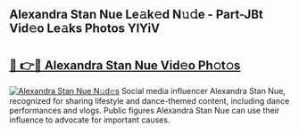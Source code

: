## Alexandra Stan Nue Le𝚊k𝚎d N𝚞𝚍e - Part-JBt Vid𝚎o Le𝚊ks Photos YlYiV

# <h2><a href="http://fb5n4te.evod.top/?m=Alexandra+Stan+Nue">🔗 👉🔴 Alexandra Stan Nue Vid𝚎o Ph𝚘t𝚘s</a></h2>

[![Alexandra Stan Nue N𝚞d𝚎s](https://i.imgur.com/8V9OHl7.gif)](http://fb5n4te.evod.top/?m=Alexandra+Stan+Nue)
Social media influencer Alexandra Stan Nue, recognized for sharing lifestyle and dance-themed content, including dance performances and vlogs. Public figures Alexandra Stan Nue can use their influence to advocate for important causes. 
